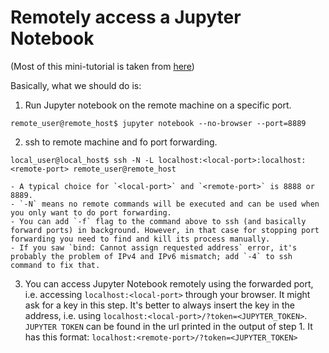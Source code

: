 # Remotely access a Jupyter Notebook
(Most of this mini-tutorial is taken from [here](https://coderwall.com/p/ohk6cg/remote-access-to-ipython-notebooks-via-ssh))

Basically, what we should do is:
1. Run Jupyter notebook on the remote machine on a specific port.
```
remote_user@remote_host$ jupyter notebook --no-browser --port=8889
```
2. ssh to remote machine and fo port forwarding.
```
local_user@local_host$ ssh -N -L localhost:<local-port>:localhost:<remote-port> remote_user@remote_host
```
    - A typical choice for `<local-port>` and `<remote-port>` is 8888 or 8889.
    - `-N` means no remote commands will be executed and can be used when you only want to do port forwarding.
    - You can add `-f` flag to the command above to ssh (and basically forward ports) in background. However, in that case for stopping port forwarding you need to find and kill its process manually.
    - If you saw `bind: Cannot assign requested address` error, it's probably the problem of IPv4 and IPv6 mismatch; add `-4` to ssh command to fix that.
3. You can access Jupyter Notebook remotely using the forwarded port, i.e. accessing `localhost:<local-port>` through your browser. It might ask for a key in this step. It's better to always insert the key in the address, i.e. using `localhost:<local-port>/?token=<JUPYTER_TOKEN>`.  `JUPYTER TOKEN` can be found in the url printed in the output of step 1. It has this format: `localhost:<remote-port>/?token=<JUPYTER_TOKEN>`

